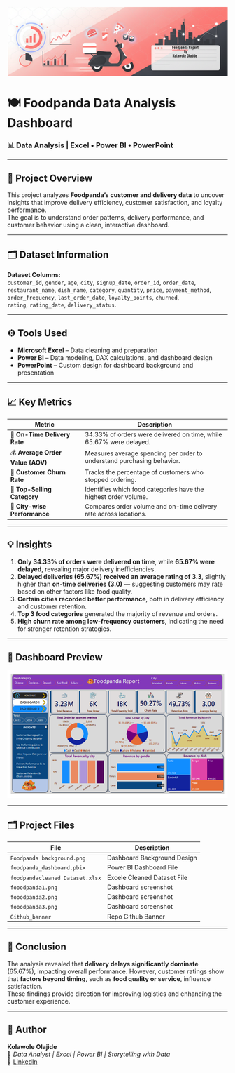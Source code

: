 ![Foodpanda Data Analysis Dashboard](Github_Banner1.png)

# 🍽️ Foodpanda Data Analysis Dashboard

### 📊 Data Analysis | Excel • Power BI • PowerPoint

---

## 🧠 Project Overview

This project analyzes **Foodpanda’s customer and delivery data** to uncover insights that improve delivery efficiency, customer satisfaction, and loyalty performance.  
The goal is to understand order patterns, delivery performance, and customer behavior using a clean, interactive dashboard.

---

## 🗂️ Dataset Information

**Dataset Columns:**  
`customer_id`, `gender`, `age`, `city`, `signup_date`, `order_id`, `order_date`,  
`restaurant_name`, `dish_name`, `category`, `quantity`, `price`, `payment_method`,  
`order_frequency`, `last_order_date`, `loyalty_points`, `churned`,  
`rating`, `rating_date`, `delivery_status`.

---

## ⚙️ Tools Used

- **Microsoft Excel** – Data cleaning and preparation  
- **Power BI** – Data modeling, DAX calculations, and dashboard design  
- **PowerPoint** – Custom design for dashboard background and presentation  

---

## 📈 Key Metrics

| Metric                           | Description                                                            |
| -------------------------------- | ---------------------------------------------------------------------- |
| 🚚 **On-Time Delivery Rate**     | 34.33% of orders were delivered on time, while 65.67% were delayed.    |
| 💰 **Average Order Value (AOV)** | Measures average spending per order to understand purchasing behavior. |
| 👥 **Customer Churn Rate**       | Tracks the percentage of customers who stopped ordering.               |
| 🍔 **Top-Selling Category**      | Identifies which food categories have the highest order volume.        |
| 🌆 **City-wise Performance**     | Compares order volume and on-time delivery rate across locations.      |

---

## 💡 Insights

1. **Only 34.33% of orders were delivered on time**, while **65.67% were delayed**, revealing major delivery inefficiencies.  
2. **Delayed deliveries (65.67%) received an average rating of 3.3**, slightly higher than **on-time deliveries (3.0)** — suggesting customers may rate based on other factors like food quality.  
3. **Certain cities recorded better performance**, both in delivery efficiency and customer retention.  
4. **Top 3 food categories** generated the majority of revenue and orders.  
5. **High churn rate among low-frequency customers**, indicating the need for stronger retention strategies.  

---

## 🧭 Dashboard Preview

![Dashboard Preview](https://github.com/Kolawoleolajide/Foodpanda-Data-Analysis-Dashboard/blob/main/Foodpanda1.png)

---

## 🗂️ Project Files

| File                                   | Description                                      |
| -------------------------------------- | ------------------------------------------------ |
| `Foodpanda background.png`             | Dashboard Background Design                      |
| `foodpanda_dashboard.pbix`             | Power BI Dashboard File                          |
| `foodpandacleaned Dataset.xlsx`        | Excele Cleaned Dataset File                      |
| `fooodpanda1.png`                      | Dashboard screenshot                             |
| `fooodpanda2.png`                      | Dashboard screenshot                             |
| `fooodpanda3.png`                      | Dashboard screenshot                             |
| `Github_banner`                        | Repo Github Banner                               |

---

## 🧾 Conclusion

The analysis revealed that **delivery delays significantly dominate** (65.67%), impacting overall performance. However, customer ratings show that **factors beyond timing**, such as **food quality or service**, influence satisfaction.  
These findings provide direction for improving logistics and enhancing the customer experience.

---

## 🙌 Author

**Kolawole Olajide**  
💼 *Data Analyst | Excel | Power BI | Storytelling with Data*  
🔗 [LinkedIn](www.linkedin.com/in/kolawole-olajide)  


